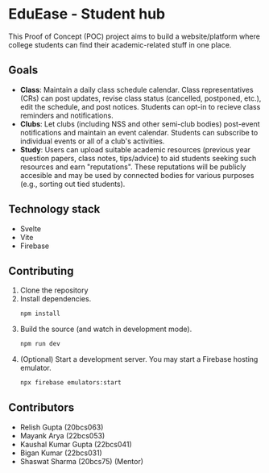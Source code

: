 # EduEase - Student hub

This Proof of Concept (POC) project aims to build a website/platform where college students can find their academic-related stuff in one place.

## Goals

- **Class**: Maintain a daily class schedule calendar. Class representatives (CRs) can post updates, revise class status (cancelled, postponed, etc.), edit the schedule, and post notices. Students can opt-in to recieve class reminders and notifications.
- **Clubs**: Let clubs (including NSS and other semi-club bodies) post-event notifications and maintain an event calendar. Students can subscribe to individual events or all of a club's activities.
- **Study**: Users can upload suitable academic resources (previous year question papers, class notes, tips/advice) to aid students seeking such resources and earn "reputations". These reputations will be publicly accesible and may be used by connected bodies for various purposes (e.g., sorting out tied students).

## Technology stack

- Svelte
- Vite
- Firebase

## Contributing

1. Clone the repository
1. Install dependencies.
    ```bash
    npm install
    ```
1. Build the source (and watch in development mode).
    ```bash
    npm run dev
    ```
1. (Optional) Start a development server. You may start a Firebase hosting emulator.
    ```bash
    npx firebase emulators:start
    ```


## Contributors

- Relish Gupta (20bcs063)
- Mayank Arya (22bcs053)
- Kaushal Kumar Gupta (22bcs041)
- Bigan Kumar (22bcs031)
- Shaswat Sharma (20bcs75) (Mentor)
